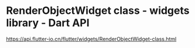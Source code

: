 # RenderObjectWidget class - widgets library - Dart API

<https://api.flutter-io.cn/flutter/widgets/RenderObjectWidget-class.html>
